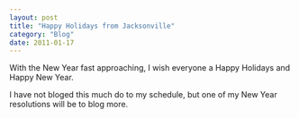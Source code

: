 ```yaml
---
layout: post
title: "Happy Holidays from Jacksonville"
category: "Blog"
date: 2011-01-17
---
```



With the New Year fast approaching, I wish everyone a Happy Holidays and Happy New Year.

I have not bloged this much do to my schedule, but one of my New Year resolutions will be to blog more.